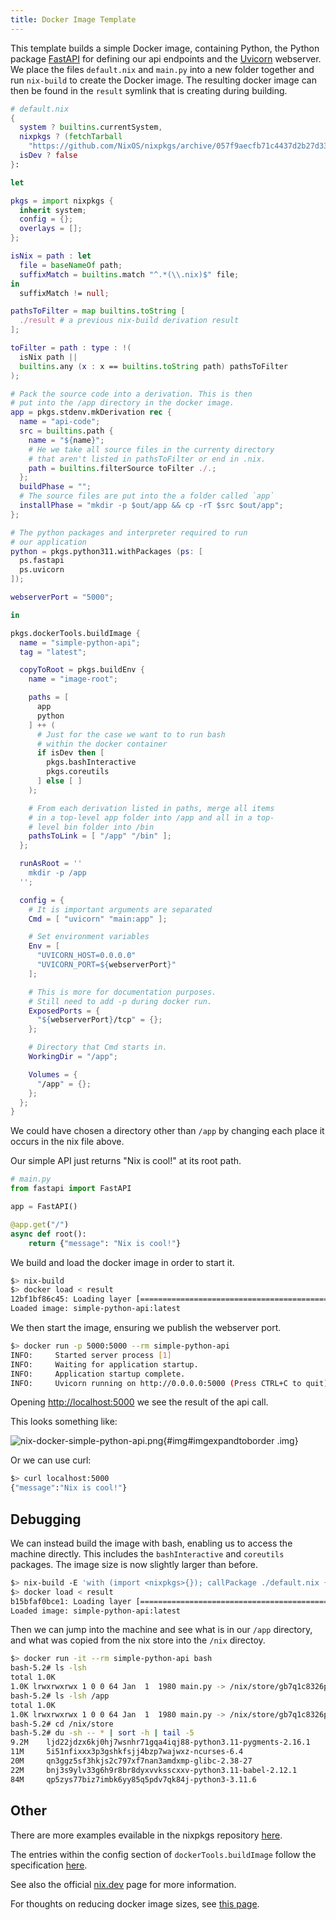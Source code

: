 ```yaml
---
title: Docker Image Template
---
```


This template builds a simple Docker image, containing Python,
the Python package [FastAPI](https://fastapi.tiangolo.com/) for defining our
api endpoints and the [Uvicorn](https://www.uvicorn.org/) webserver. We place
the files `default.nix` and `main.py` into a new folder together and run
`nix-build` to create the Docker image. The resulting docker image can
then be found in the `result` symlink that is creating during building.

```nix
# default.nix
{
  system ? builtins.currentSystem,
  nixpkgs ? (fetchTarball
    "https://github.com/NixOS/nixpkgs/archive/057f9aecfb71c4437d2b27d3323df7f93c010b7e.tar.gz"),
  isDev ? false
}:

let

pkgs = import nixpkgs {
  inherit system;
  config = {};
  overlays = [];
};

isNix = path : let
  file = baseNameOf path;
  suffixMatch = builtins.match "^.*(\\.nix)$" file;
in
  suffixMatch != null;

pathsToFilter = map builtins.toString [
  ./result # a previous nix-build derivation result
];

toFilter = path : type : !(
  isNix path ||
  builtins.any (x : x == builtins.toString path) pathsToFilter
);

# Pack the source code into a derivation. This is then
# put into the /app directory in the docker image.
app = pkgs.stdenv.mkDerivation rec {
  name = "api-code";
  src = builtins.path {
    name = "${name}";
    # He we take all source files in the currenty directory
    # that aren't listed in pathsToFilter or end in .nix.
    path = builtins.filterSource toFilter ./.;
  };
  buildPhase = "";
  # The source files are put into the a folder called `app`
  installPhase = "mkdir -p $out/app && cp -rT $src $out/app";
};

# The python packages and interpreter required to run
# our application
python = pkgs.python311.withPackages (ps: [
  ps.fastapi
  ps.uvicorn
]);

webserverPort = "5000";

in

pkgs.dockerTools.buildImage {
  name = "simple-python-api";
  tag = "latest";

  copyToRoot = pkgs.buildEnv {
    name = "image-root";

    paths = [
      app
      python
    ] ++ (
      # Just for the case we want to to run bash
      # within the docker container
      if isDev then [
        pkgs.bashInteractive
        pkgs.coreutils
      ] else [ ]
    );

    # From each derivation listed in paths, merge all items
    # in a top-level app folder into /app and all in a top-
    # level bin folder into /bin
    pathsToLink = [ "/app" "/bin" ];
  };

  runAsRoot = ''
    mkdir -p /app
  '';

  config = {
    # It is important arguments are separated
    Cmd = [ "uvicorn" "main:app" ];

    # Set environment variables
    Env = [
      "UVICORN_HOST=0.0.0.0"
      "UVICORN_PORT=${webserverPort}"
    ];

    # This is more for documentation purposes.
    # Still need to add -p during docker run.
    ExposedPorts = {
      "${webserverPort}/tcp" = {};
    };

    # Directory that Cmd starts in.
    WorkingDir = "/app";

    Volumes = {
      "/app" = {};
    };
  };
}

```

We could have chosen a directory other than `/app` by changing each place it
occurs in the nix file above.

Our simple API just returns "Nix is cool!" at its root path.

```python
# main.py
from fastapi import FastAPI

app = FastAPI()

@app.get("/")
async def root():
    return {"message": "Nix is cool!"}
```

We build and load the docker image in order to start it.

```bash
$> nix-build
$> docker load < result
12bf1bf86c45: Loading layer [==================================================>]  266.7MB/266.7MB
Loaded image: simple-python-api:latest
```

We then start the image, ensuring we publish the webserver port.

```bash
$> docker run -p 5000:5000 --rm simple-python-api
INFO:     Started server process [1]
INFO:     Waiting for application startup.
INFO:     Application startup complete.
INFO:     Uvicorn running on http://0.0.0.0:5000 (Press CTRL+C to quit)
```

Opening [http://localhost:5000](http://localhost:5000) we see the result of the api call.

This looks something like:

![nix-docker-simple-python-api.png](/img/notes/nix-docker-simple-python-api.png){#img#imgexpandtoborder .img}

Or we can use curl:

```bash
$> curl localhost:5000
{"message":"Nix is cool!"}
```

## Debugging

We can instead build the image with bash, enabling us to access the machine
directly. This includes the `bashInteractive` and `coreutils` packages. The
image size is now slightly larger than before.

```bash
$> nix-build -E 'with (import <nixpkgs>{}); callPackage ./default.nix { isDev = true; }'
$> docker load < result
b15bfaf0bce1: Loading layer [==================================================>]  276.6MB/276.6MB
Loaded image: simple-python-api:latest
```

Then we can jump into the machine and see what is in our `/app` directory, and
what was copied from the nix store into the `/nix` directoy.

```bash
$> docker run -it --rm simple-python-api bash
bash-5.2# ls -lsh
total 1.0K
1.0K lrwxrwxrwx 1 0 0 64 Jan  1  1980 main.py -> /nix/store/gb7q1c8326pp8wdyidz823q53fhsny8z-api-code/app/main.py
bash-5.2# ls -lsh /app
total 1.0K
1.0K lrwxrwxrwx 1 0 0 64 Jan  1  1980 main.py -> /nix/store/gb7q1c8326pp8wdyidz823q53fhsny8z-api-code/app/main.py
bash-5.2# cd /nix/store
bash-5.2# du -sh -- * | sort -h | tail -5
9.2M    ljd22jdzx6kj0hj7wsnhr71gqa4iqj88-python3.11-pygments-2.16.1
11M     5i51nfixxx3p3gshkfsjj4bzp7wajwxz-ncurses-6.4
20M     qn3ggz5sf3hkjs2c797xf7nan3amdxmp-glibc-2.38-27
22M     bnj3s9ylv33g6h9r8br8dyxvvksscxxv-python3.11-babel-2.12.1
84M     qp5zys77biz7imbk6yy85q5pdv7qk84j-python3-3.11.6
```

## Other

There are more examples evailable in the nixpkgs repository
[here](https://github.com/NixOS/nixpkgs/blob/master/pkgs/build-support/docker/examples.nix).

The entries within the config section of `dockerTools.buildImage` follow the
specification [here](https://github.com/moby/docker-image-spec/blob/main/spec.md).

See also the official
[nix.dev](https://nix.dev/tutorials/nixos/building-and-running-docker-images.html)
page for more information.

For thoughts on reducing docker image sizes, see
[this page](https://jade.fyi/blog/optimizing-nix-docker/).
